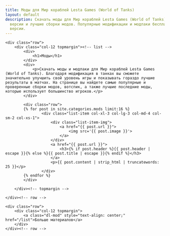 ```yaml
---
title: Моды для Мир кораблей Lesta Games (World of Tanks)
layout: default
description: Скачать моды для Мир кораблей Lesta Games (World of Tanks) последней
  версии и лучшие сборки модов. Популярные модификации и модпаки бесплатно! Актуальные
  версии.
---
```


<div class="container-xl category-page mods-page">
	
    <div class="row">
        <div class="col-12 topmargin"><!-- list -->
			<div>
				<h1>Моды</h1>
			</div>	
			<div>	
				<p>Скачать моды и модпаки для Мир кораблей Lesta Games (World of Tanks). Благодаря модификация в танках вы сможете значительно улучшить свой уровень игры и показывать гораздо лучшие результаты в матчах. На странице вы найдете самые популярные и проверенные сборки модов, вотспик, а также лучшие последние моды, которые использует большинство игроков.</p>
			</div>	
			
			<div class="row">
			{% for post in site.categories.mods limit:16 %} 
					<div class="list-item col-xl-3 col-lg-3 col-md-4 col-sm-2 col-xs-1">
						<div class="list-item-img">
							<a href="{{ post.url }}">
								<img src='{{ post.image }}'>
							</a>
						</div>
						<a href="{{ post.url }}">
							<h3>{% if post.header %}{{ post.header | escape }}{% else %}{{ post.title | escape }}{% endif %}</h3>
						</a>
						<p>{{ post.content | strip_html | truncatewords: 25 }}</p>
					</div>
			{% endfor %}
			</div>
		
		</div><!-- topmargin -->
	    
    </div><!-- row -->
	
	<div class="row">
        <div class="col-12 topmargin">
			<a class="dl-mod" style="text-align: center;" href="/list">Больше материалов</a>
		</div>
	</div><!-- row -->

</div><!-- container -->
